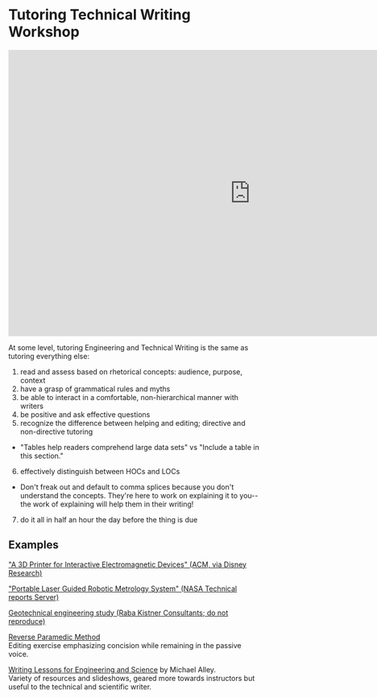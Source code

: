 # Tutoring Technical Writing Workshop  

<iframe src="https://docs.google.com/presentation/d/e/2PACX-1vQfuAIR3yyl0sVd0jp9lUnu6I8DhVsJuYxnttm_GPQW2Uqt0hrn3flszOJXhiEEmNrBLWRmfgnS7eOE/embed?start=false&loop=false&delayms=3000" frameborder="0" width="960" height="569" allowfullscreen="true" mozallowfullscreen="true" webkitallowfullscreen="true"></iframe>

At some level, tutoring Engineering and Technical Writing is the same as tutoring everything else:
1. read and assess based on rhetorical concepts: audience, purpose, context
2. have a grasp of grammatical rules and myths
3. be able to interact in a comfortable, non-hierarchical manner with writers
4. be positive and ask effective questions
5. recognize the difference between helping and editing; directive and non-directive tutoring
  - "Tables help readers comprehend large data sets" vs "Include a table in this section."
6. effectively distinguish between HOCs and LOCs
  - Don't freak out and default to comma splices because you don't understand the concepts. They're here to work on explaining it to you--the work of explaining will help them in their writing!
7. do it all in half an hour the day before the thing is due


## Examples

["A 3D Printer for Interactive Electromagnetic Devices"  (ACM, via Disney Research)](https://s3-us-west-1.amazonaws.com/disneyresearch/wp-content/uploads/20161011233026/A-3D-Printer-for-Interactive-Electromagnetic-Devices-Paper.pdf)

["Portable Laser Guided Robotic Metrology System" (NASA Technical reports Server)](https://ntrs.nasa.gov/archive/nasa/casi.ntrs.nasa.gov/20190032027.pdf)

[Geotechnical engineering study (Raba Kistner Consultants; do not reproduce)](https://drive.google.com/drive/u/0/folders/1z2SBuJbR-cju8EOnHKodGXO_Q8rtWlvY)


[Reverse Paramedic Method](https://owl.purdue.edu/owl/general_writing/academic_writing/reverse_paramedic_method.html)  
Editing exercise emphasizing concision while remaining in the passive voice.

[Writing Lessons for Engineering and Science](https://www.craftofscientificwriting.com/) by Michael Alley.   
Variety of resources and slideshows, geared more towards instructors but useful to the technical and scientific writer.
